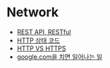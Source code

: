# Network

- [REST API, RESTful](./REST-API.md)
- [HTTP 상태 코드](./Network/HTTP-StatusCode.md)
- [HTTP VS HTTPS](./HTTP-HTTPS.md)
- [google.com을 치면 일어나는 일](./google.com을%20치면%20일어나는%20일.md)